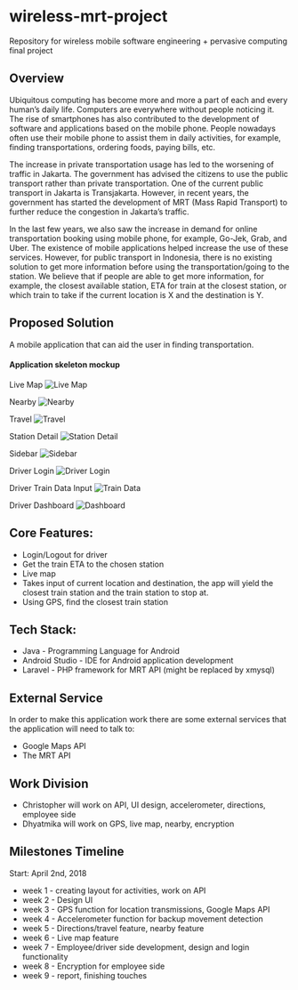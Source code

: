 # wireless-mrt-project
Repository for wireless mobile software engineering + pervasive computing final project

## Overview

Ubiquitous computing has become more and more a part of each and every human’s daily life. Computers are everywhere without people noticing it. The rise of smartphones has also contributed to the development of software and applications based on the mobile phone. People nowadays often use their mobile phone to assist them in daily activities, for example, finding transportations, ordering foods, paying bills, etc.

The increase in private transportation usage has led to the worsening of traffic in Jakarta. The government has advised the citizens to use the public transport rather than private transportation. One of the current public transport in Jakarta is Transjakarta. However, in recent years, the government has started the development of MRT (Mass Rapid Transport) to further reduce the congestion in Jakarta’s traffic.

In the last few years, we also saw the increase in demand for online transportation booking using mobile phone, for example, Go-Jek, Grab, and Uber. The existence of mobile applications helped increase the use of these services. However, for public transport in Indonesia, there is no existing solution to get more information before using the transportation/going to the station. We believe that if people are able to get more information, for example, the closest available station, ETA for train at the closest station, or which train to take if the current location is X and the destination is Y.

## Proposed Solution

A mobile application that can aid the user in finding transportation.

#### Application skeleton mockup

Live Map
![Live Map](https://github.com/christopher97/wireless-mrt-project/blob/master/images/Live%20Map.png)

Nearby
![Nearby](https://github.com/christopher97/wireless-mrt-project/blob/master/images/Nearby.png)

Travel
![Travel](https://github.com/christopher97/wireless-mrt-project/blob/master/images/Travel.png)

Station Detail
![Station Detail](https://github.com/christopher97/wireless-mrt-project/blob/master/images/Station%20Detail.png)

Sidebar
![Sidebar](https://github.com/christopher97/wireless-mrt-project/blob/master/images/SideBar.png)

Driver Login
![Driver Login](https://github.com/christopher97/wireless-mrt-project/blob/master/images/Driver%20Login.png)

Driver Train Data Input
![Train Data](https://github.com/christopher97/wireless-mrt-project/blob/master/images/Driver%20Train%20Data.png)

Driver Dashboard
![Dashboard](https://github.com/christopher97/wireless-mrt-project/blob/master/images/Driver%20Dashboard.png)

## Core Features:

+ Login/Logout for driver
+ Get the train ETA to the chosen station
+ Live map
+ Takes input of current location and destination, the app will yield the closest train station and the train station to stop at.
+ Using GPS, find the closest train station

## Tech Stack:

+ Java - Programming Language for Android
+ Android Studio - IDE for Android application development
+ Laravel - PHP framework for MRT API (might be replaced by xmysql)

## External Service

In order to make this application work there are some external services that the application will need to talk to:
+ Google Maps API
+ The MRT API

## Work Division

+ Christopher will work on API, UI design, accelerometer, directions, employee side
+ Dhyatmika will work on GPS, live map, nearby, encryption

## Milestones Timeline

Start: April 2nd, 2018

+ week 1 - creating layout for activities, work on API
+ week 2 - Design UI
+ week 3 - GPS function for location transmissions, Google Maps API
+ week 4 - Accelerometer function for backup movement detection
+ week 5 - Directions/travel feature, nearby feature
+ week 6 - Live map feature
+ week 7 - Employee/driver side development, design and login functionality
+ week 8 - Encryption for employee side
+ week 9 - report, finishing touches

